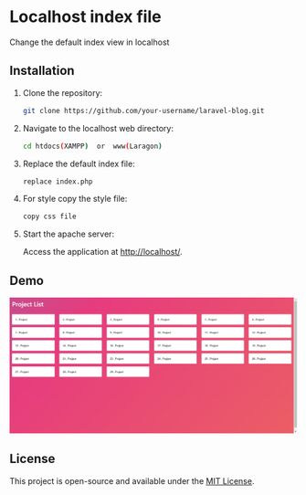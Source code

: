 # Localhost index file 

Change the default index view in localhost

## Installation

1. Clone the repository:

   ```bash
   git clone https://github.com/your-username/laravel-blog.git
   ```

2. Navigate to the localhost web directory:

   ```bash
   cd htdocs(XAMPP)  or  www(Laragon)
   ```

3. Replace the default index file:

   ```bash
   replace index.php 
   ```
4. For style copy the style file:

   ```bash
   copy css file 
   ```

5. Start the apache server:

     Access the application at [http://localhost/](http://localhost/).

## Demo

![App Screenshot](./image.png)


## License

This project is open-source and available under the [MIT License](LICENSE).
